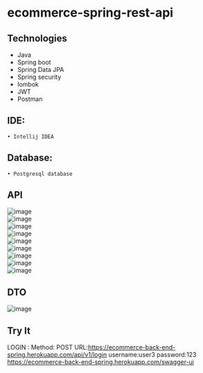 # ecommerce-spring-rest-api
## Technologies
- Java
- Spring boot
- Spring Data JPA
- Spring security
- lombok
- JWT
- Postman
## IDE:
    • Intellij IDEA
## Database:
    • Postgresql database
## API
![image](https://user-images.githubusercontent.com/62063013/165292823-59019842-a4b3-475e-8fdd-4aa240bf5709.png)  
![image](https://user-images.githubusercontent.com/62063013/165293013-b0bd79e2-3d29-4b68-9ffc-1e7083906b2e.png)  
![image](https://user-images.githubusercontent.com/62063013/165293065-b49ce631-f154-47aa-a506-4bef558697fd.png)  
![image](https://user-images.githubusercontent.com/62063013/165293183-64033c25-5334-4f0b-9a5d-4c04466e725f.png)  
![image](https://user-images.githubusercontent.com/62063013/165293249-26b65567-e8b5-4495-8fd9-59054f089d64.png)  
![image](https://user-images.githubusercontent.com/62063013/165293318-70f23b36-cbbf-4446-a2d1-5988636bf422.png)  
![image](https://user-images.githubusercontent.com/62063013/165293367-99b8a3ff-63b0-4f96-ace0-b57c7cd67561.png)  
![image](https://user-images.githubusercontent.com/62063013/165293400-30e8b7c5-5aa8-472d-9549-7c3f58455b41.png)  
![image](https://user-images.githubusercontent.com/62063013/165293475-b44d4762-388b-47dc-b427-7be126ecee1e.png)  
## DTO
![image](https://user-images.githubusercontent.com/62063013/165293554-fabcccdb-aa53-439d-8de4-37eee5633707.png)
## Try It
LOGIN : Method: POST 
        URL:https://ecommerce-back-end-spring.herokuapp.com/api/v1/login
        username:user3
        password:123
https://ecommerce-back-end-spring.herokuapp.com/swagger-ui







